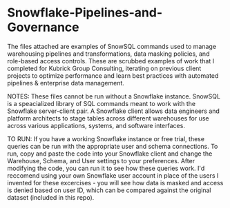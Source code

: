 # Snowflake-Pipelines-and-Governance

The files attached are examples of SnowSQL commands used to manage warehousing pipelines and transformations, data masking policies, and role-based access controls. These are scrubbed examples of work that I completed for Kubrick Group Consulting, iterating on previous client projects to optimize performance and learn best practices with automated pipelines & enterprise data management.

NOTES:
These files cannot be run without a Snowflake instance. SnowSQL is a speacialized library of SQL commands meant to work with the Snowflake server-client pair. A Snowflake client allows data engineers and platform architects to stage tables across different warehouses for use across various applications, systems, and software interfaces. 

TO RUN:
If you have a working Snowflake instance or free trial, these queries can be run with the appropriate user and schema connections. To run, copy and paste the code into your Snowflake client and change the Warehouse, Schema, and User settings to your preferences. After modifying the code, you can run it to see how these queries work. I'd reccomend using your own Snowflake user account in place of the users I invented for these excercises - you will see how data is masked and access is denied based on user ID, which can be compared against the original dataset (included in this repo).
